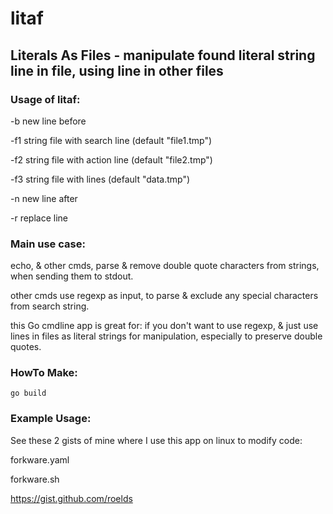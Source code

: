 # litaf
## Literals As Files - manipulate found literal string line in file, using line in other files

### Usage of litaf:

  -b    new line before
  
  -f1 string
        file with search line (default "file1.tmp")
        
  -f2 string
        file with action line (default "file2.tmp")
        
  -f3 string
        file with lines (default "data.tmp")
        
  -n    new line after
  
  -r    replace line
  
### Main use case:

echo, & other cmds, parse & remove double quote characters from strings, when sending them to stdout.

other cmds use regexp as input, to parse & exclude any special characters from search string.

this Go cmdline app is great for:
if you don't want to use regexp, & just use lines in files as literal strings for manipulation, especially to preserve double quotes.

### HowTo Make:
```shell
go build
```
### Example Usage:

See these 2 gists of mine where I use this app on linux to modify code:

forkware.yaml

forkware.sh

https://gist.github.com/roelds
